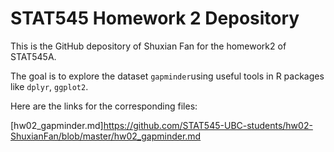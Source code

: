 # STAT545 Homework 2 Depository
This is the GitHub depository of Shuxian Fan for the homework2 of STAT545A.

The goal is to explore the dataset `gapminder`using useful tools in R packages like `dplyr`, `ggplot2`. 

Here are the links for the corresponding files:

[hw02_gapminder.md]<https://github.com/STAT545-UBC-students/hw02-ShuxianFan/blob/master/hw02_gapminder.md>
